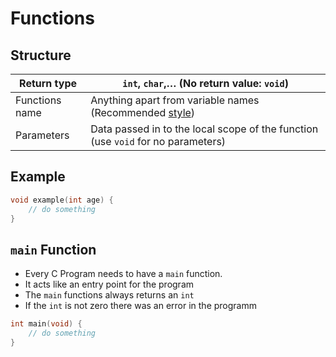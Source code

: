 # Functions

## Structure

| Return type    | `int`, `char`,… (No return value: `void`)                                     |
| -------------- | ------------------------------------------------------------------------------- |
| Functions name | Anything apart from variable names (Recommended [style](computer-science/docs/c/style.md))               |
| Parameters     | Data passed in to the local scope of the function (use `void` for no parameters) |

## Example

```c
void example(int age) {
	// do something
}
```

## `main` Function

- Every C Program needs to have a `main` function.
- It acts like an entry point for the program
- The `main` functions always returns an `int`
- If the `int` is not zero there was an error in the programm

```c
int main(void) {
	// do something
}
```
